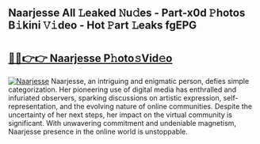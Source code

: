 ## Naarjesse All 𝙻eaked 𝙽u𝚍es - Part-x0d 𝙿hotos B𝚒kini 𝚅𝚒deo - Hot 𝙿art 𝙻eaks fgEPG

# <h2><a href="http://ld3bx3u.urlbe.top/?page=Naarjesse">🔗🔗👉👉 Naarjesse P𝚑oto𝚜Vid𝚎o</a></h2>

[![Naarjesse](https://i.imgur.com/eBuTRDB.gif)](http://ld3bx3u.urlbe.top/?page=Naarjesse)
Naarjesse, an intriguing and enigmatic person, defies simple categorization. Her pioneering use of digital media has enthralled and infuriated observers, sparking discussions on artistic expression, self-representation, and the evolving nature of online communities. Despite the uncertainty of her next steps, her impact on the virtual community is significant. With unwavering commitment and undeniable magnetism, Naarjesse presence in the online world is unstoppable.
